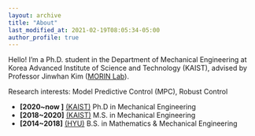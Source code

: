 ```yaml
---
layout: archive
title: "About"
last_modified_at: 2021-02-19T08:05:34-05:00
author_profile: true
---
```


Hello! I’m a Ph.D. student in the Department of Mechanical Engineering at Korea Advanced Institute of Science and Technology (KAIST), advised by Professor Jinwhan Kim ([MORIN Lab](http://morin.kaist.ac.kr/)). 

Research interests: Model Predictive Control (MPC), Robust Control

* **[2020~now ]** [(KAIST)](https://me.kaist.ac.kr/main/main.html) Ph.D in Mechanical Engineering 
* **[2018~2020]** [(KAIST)](https://me.kaist.ac.kr/main/main.html) M.S. in Mechanical Engineering 
* **[2014~2018]** [(HYU)](http://math.hanyang.ac.kr/) B.S. in Mathematics & Mechanical Engineering 